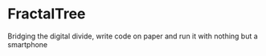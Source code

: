 # FractalTree
Bridging the digital divide, write code on paper and run it with nothing but a smartphone
